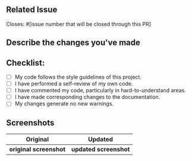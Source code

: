 ## Related Issue
<!--
- Info about Issue or bug
-->

Closes: #[issue number that will be closed through this PR]


## Describe the changes you've made
<!-- 
A clear and concise description of what you have done to successfully close your assigned issue. Any new files? or anything you feel to let us know!
-->


## Checklist:

<!--
Example how to mark a checkbox:-
- [x] My code follows the code style of this project.
-->

- [ ] My code follows the style guidelines of this project.
- [ ] I have performed a self-review of my own code.
- [ ] I have commented my code, particularly in hard-to-understand areas.
- [ ] I have made corresponding changes to the documentation.
- [ ] My changes generate no new warnings.

## Screenshots

|        Original         |          Updated           |
| :---------------------: | :------------------------: |
| **original screenshot** | <b>updated screenshot </b> |